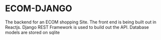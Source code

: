 # ECOM-DJANGO
The backend for an ECOM shopping Site. The front end is being built out in Reactjs.
Django REST Framework is used to build out the API. 
Database models are stored on sqlite


